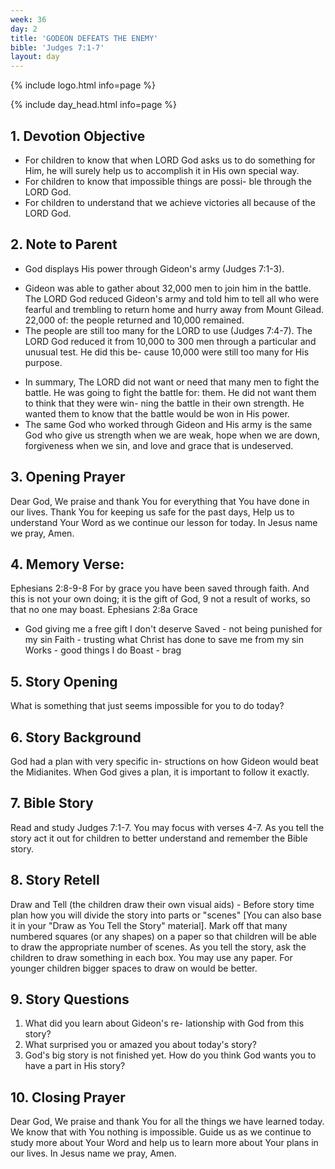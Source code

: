 ```yaml
---
week: 36
day: 2
title: 'GODEON DEFEATS THE ENEMY'
bible: 'Judges 7:1-7'
layout: day
---
```



{% include logo.html info=page %}

{% include day_head.html info=page %}

## 1. Devotion Objective
- For children to know that when LORD God asks us to do something for Him, he will surely help us to accomplish it in His own special way.
- For children to know that impossible things are possi- ble through the LORD God.
- For children to understand that we achieve victories all because of the LORD God.
## 2. Note to Parent
* God displays His power through Gideon's army (Judges 7:1-3).
- Gideon was able to gather about 32,000 men to join him in the battle. The LORD God reduced Gideon's army and told him to tell all who were fearful and trembling to return home and hurry away from Mount Gilead. 22,000 of: the people returned and 10,000 remained.
- The people are still too many for the LORD to use (Judges 7:4-7). The LORD God reduced it from 10,000 to 300 men through a particular and unusual test. He did this be- cause 10,000 were still too many for His purpose.
* In summary, The LORD did not want or need that many men to fight the battle. He was going to fight the battle for: them. He did not want them to think that they were win- ning the battle in their own strength. He wanted them to know that the battle would be won in His power.
* The same God who worked through Gideon and His army is the same God who give us strength when we are weak, hope when we are down, forgiveness when we sin, and love and grace that is undeserved.

## 3. Opening Prayer
Dear God, We praise and thank You for everything that You have done in our lives. Thank You for keeping us safe for the past days, Help us to understand Your Word as we continue our lesson for today. In Jesus name we pray, Amen.

## 4. Memory Verse:
Ephesians 2:8-9-8 For by grace you have been saved through faith. And this is not your own doing; it is the gift of God, 9 not a result of works, so that no one may boast. Ephesians 2:8a Grace
- God giving me a free gift I don't deserve
Saved - not being punished for my sin
Faith - trusting what Christ has done to save me from my sin
Works - good things I do
Boast - brag

## 5. Story Opening
What is something that just seems impossible for you to do today?

## 6. Story Background
God had a plan with very specific in- structions on how Gideon would beat the Midianites. When God gives a plan, it is important to follow it exactly.

## 7. Bible Story
 Read and study Judges 7:1-7. You may focus with verses 4-7. As you tell the story act it out for children to better understand and remember the Bible story.

## 8. Story Retell
Draw and Tell (the children draw their own visual aids) - Before story time plan how you will divide the story into parts or "scenes" [You can also base it in your "Draw as You Tell the Story" material]. Mark off that many numbered squares (or any shapes) on a paper so that children will be able to draw the appropriate number of scenes. As you tell the story, ask the children to draw something in each box. You may use any paper. For younger children bigger spaces to draw on would be better.

## 9. Story Questions
1. What did you learn about Gideon's re- lationship with God from this story?
2. What surprised you or amazed you about today's story?
3. God's big story is not finished yet. How do you think God wants you to have a part in His story?

## 10. Closing Prayer
Dear God, We praise and thank You for all the things we have learned today. We know that with You nothing is impossible. Guide us as we continue to study more about Your Word and help us to learn more about Your plans in our lives. In Jesus name we pray, Amen.

